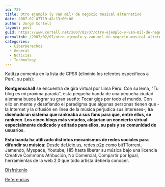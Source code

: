 ```yaml
---
id: 729
title: Otro ejemplo (y van mil) de negocio musical alternativo
date: 2007-02-07T19:48:13+00:00
author: Jorge Cortell
layout: post
guid: https://www.cortell.net/2007/02/07/otro-ejemplo-y-van-mil-de-negocio-musical-alternativo/
permalink: /2007/02/07/otro-ejemplo-y-van-mil-de-negocio-musical-alternativo/
categories:
  - CiberDerechos
  - General
  - Noticias
  - Technology
---
```

Katitza comenta en la lista de CPSR (eliminio los refentes especí­ficos a Perú, su paí­s):

**Rontgenschall** se encuentra de gira virtual por Lima Peru. Con su lema, "Tu blog es mi proxima parada", esta pequeña banda de una pequeña ciudad alemana busca lograr su gran sueño: Tocar gigs por todo el mundo. Con ello en mente y desafiando el paradigma que algunas personas tienen que -la Internet y la difusión en lí­nea de la música perjudica sus intereses-, **ha diseñado un sistema que rankeaba a sus fans para que, entre ellos, se rankeen. Los cinco blogs más votados, alojarian un concierto virtual especialmente dedicado y editado para ellos, su paí­s y su comunidad de usuarios**.

**Esta banda ha utilizado distintos mecanismos de redes sociales para difundir su música**: Desde del.icio.us, redes p2p como bitTTorrent, Jamendo, Myspace, Youtube, Hi5 hasta liberar su música bajo una licencia Creative Commons Atribución, No Comercial, Compartir por Igual, herramientas de la web 2.0 que todo artista deberí­a conocer.

<a target="_blank" title="Concierto" href="https://www.txitua.org/index.php/concierto-blog-musica/">Disfrútenlo</a>

<a target="_blank" title="blog" href="https://www.txitua.org/index.php/concierto-blog-musica/">Referencias</a>